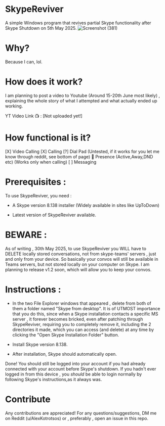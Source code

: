 # SkypeReviver
A simple Windows program that revives partial Skype functionality after Skype Shutdown on 5th May 2025.
![Screenshot (381)](https://github.com/user-attachments/assets/06f58afa-1c94-433a-a2ea-20b57f21c9f7)

# Why?
Because I can, lol.

# How does it work?

I am planning to post a video to Youtube (Around 15-20th June most likely) , explaining the whole story of what I attempted and what actually ended up working.

YT Video Link 📺 : [Not uploaded yet!]

# How functional is it?

[X]  Video Calling
[X]  Calling
[?]  Dial Pad (Untested, if it works for you let me know through reddit, see bottom of page)
🚧   Presence (Active,Away,DND etc) (Works only when calling)
[ ]  Messaging

# Prerequisites :

To use SkypeReviver, you need :

- A Skype version 8.138 installer
  (Widely available in sites like UpToDown)

- Latest version of SkypeReviver available.

# BEWARE : 

As of writing , 30th May 2025, to use SkypeReviver you WILL have to DELETE locally stored conversations,
not from skype-teams' servers , just and only from your device. So basically your convos will still be available in Teams servers, but not stored locally on your computer on Skype.
I am planning to release v1.2 soon, which will allow you to keep your convos.

# Instructions :

- In the two File Explorer windows that appeared , delete from both of them a folder named "Skype from desktop".
It is of UTMOST importance that you do this, since when a Skype installation contacts a specific MS server , it forever becomes bricked,
even after patching through SkypeReviver, requiring you to completely remove it, including the 2 directories it made, which you can access (and delete) at any time by 
clicking the "Open Skype Installation Folder" button.

- Install Skype version 8.138.

- After installation, Skype should automatically open.

Done! You should still be logged into your account if you had already connected with your account before Skype's shutdown.
If you hadn't ever logged in from this device , you *should* be able to login normally by following Skype's instructions,as it always was.

# Contribute

Any contributions are appreciated!
For any questions/suggestions, DM me on Reddit (u/AlexKotrotsos) or , preferably , open an issue in this repo.
